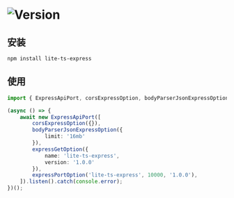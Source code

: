 # ![Version](https://img.shields.io/badge/version-1.0.0-green.svg)

## 安装

```
npm install lite-ts-express
```

## 使用

```typescript
import { ExpressApiPort, corsExpressOption, bodyParserJsonExpressOption, expressGetOption, expressPortOption } from 'lite-ts-express';

(async () => {
    await new ExpressApiPort([
        corsExpressOption({}),
        bodyParserJsonExpressOption({
            limit: '16mb'
        }),
        expressGetOption({
            name: 'lite-ts-express',
            version: '1.0.0'
        }),
        expressPortOption('lite-ts-express', 10000, '1.0.0'),
    ]).listen().catch(console.error);
})();
```
